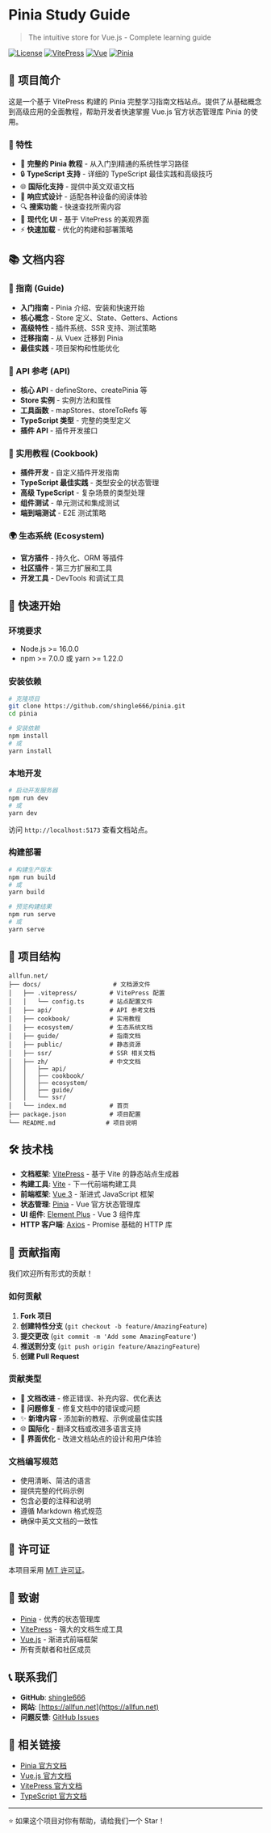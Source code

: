 # Pinia Study Guide

> The intuitive store for Vue.js - Complete learning guide

[![License](https://img.shields.io/badge/license-MIT-blue.svg)](LICENSE)
[![VitePress](https://img.shields.io/badge/VitePress-1.6.4-green.svg)](https://vitepress.dev/)
[![Vue](https://img.shields.io/badge/Vue-3.5.21-brightgreen.svg)](https://vuejs.org/)
[![Pinia](https://img.shields.io/badge/Pinia-3.0.3-yellow.svg)](https://pinia.vuejs.org/)

## 📖 项目简介

这是一个基于 VitePress 构建的 Pinia 完整学习指南文档站点。提供了从基础概念到高级应用的全面教程，帮助开发者快速掌握 Vue.js 官方状态管理库 Pinia 的使用。

### 🌟 特性

- 🍍 **完整的 Pinia 教程** - 从入门到精通的系统性学习路径
- 🔒 **TypeScript 支持** - 详细的 TypeScript 最佳实践和高级技巧
- 🌐 **国际化支持** - 提供中英文双语文档
- 📱 **响应式设计** - 适配各种设备的阅读体验
- 🔍 **搜索功能** - 快速查找所需内容
- 🎨 **现代化 UI** - 基于 VitePress 的美观界面
- ⚡ **快速加载** - 优化的构建和部署策略

## 📚 文档内容

### 📖 指南 (Guide)
- **入门指南** - Pinia 介绍、安装和快速开始
- **核心概念** - Store 定义、State、Getters、Actions
- **高级特性** - 插件系统、SSR 支持、测试策略
- **迁移指南** - 从 Vuex 迁移到 Pinia
- **最佳实践** - 项目架构和性能优化

### 🔧 API 参考 (API)
- **核心 API** - defineStore、createPinia 等
- **Store 实例** - 实例方法和属性
- **工具函数** - mapStores、storeToRefs 等
- **TypeScript 类型** - 完整的类型定义
- **插件 API** - 插件开发接口

### 🍳 实用教程 (Cookbook)
- **插件开发** - 自定义插件开发指南
- **TypeScript 最佳实践** - 类型安全的状态管理
- **高级 TypeScript** - 复杂场景的类型处理
- **组件测试** - 单元测试和集成测试
- **端到端测试** - E2E 测试策略

### 🌍 生态系统 (Ecosystem)
- **官方插件** - 持久化、ORM 等插件
- **社区插件** - 第三方扩展和工具
- **开发工具** - DevTools 和调试工具

## 🚀 快速开始

### 环境要求

- Node.js >= 16.0.0
- npm >= 7.0.0 或 yarn >= 1.22.0

### 安装依赖

```bash
# 克隆项目
git clone https://github.com/shingle666/pinia.git
cd pinia

# 安装依赖
npm install
# 或
yarn install
```

### 本地开发

```bash
# 启动开发服务器
npm run dev
# 或
yarn dev
```

访问 `http://localhost:5173` 查看文档站点。

### 构建部署

```bash
# 构建生产版本
npm run build
# 或
yarn build

# 预览构建结果
npm run serve
# 或
yarn serve
```

## 📁 项目结构

```
allfun.net/
├── docs/                    # 文档源文件
│   ├── .vitepress/         # VitePress 配置
│   │   └── config.ts       # 站点配置文件
│   ├── api/                # API 参考文档
│   ├── cookbook/           # 实用教程
│   ├── ecosystem/          # 生态系统文档
│   ├── guide/              # 指南文档
│   ├── public/             # 静态资源
│   ├── ssr/                # SSR 相关文档
│   ├── zh/                 # 中文文档
│   │   ├── api/
│   │   ├── cookbook/
│   │   ├── ecosystem/
│   │   ├── guide/
│   │   └── ssr/
│   └── index.md            # 首页
├── package.json            # 项目配置
└── README.md              # 项目说明
```

## 🛠️ 技术栈

- **文档框架**: [VitePress](https://vitepress.dev/) - 基于 Vite 的静态站点生成器
- **构建工具**: [Vite](https://vitejs.dev/) - 下一代前端构建工具
- **前端框架**: [Vue 3](https://vuejs.org/) - 渐进式 JavaScript 框架
- **状态管理**: [Pinia](https://pinia.vuejs.org/) - Vue 官方状态管理库
- **UI 组件**: [Element Plus](https://element-plus.org/) - Vue 3 组件库
- **HTTP 客户端**: [Axios](https://axios-http.com/) - Promise 基础的 HTTP 库

## 📝 贡献指南

我们欢迎所有形式的贡献！

### 如何贡献

1. **Fork 项目**
2. **创建特性分支** (`git checkout -b feature/AmazingFeature`)
3. **提交更改** (`git commit -m 'Add some AmazingFeature'`)
4. **推送到分支** (`git push origin feature/AmazingFeature`)
5. **创建 Pull Request**

### 贡献类型

- 📖 **文档改进** - 修正错误、补充内容、优化表达
- 🐛 **问题修复** - 修复文档中的错误或问题
- ✨ **新增内容** - 添加新的教程、示例或最佳实践
- 🌐 **国际化** - 翻译文档或改进多语言支持
- 🎨 **界面优化** - 改进文档站点的设计和用户体验

### 文档编写规范

- 使用清晰、简洁的语言
- 提供完整的代码示例
- 包含必要的注释和说明
- 遵循 Markdown 格式规范
- 确保中英文文档的一致性

## 📄 许可证

本项目采用 [MIT 许可证](LICENSE)。

## 🙏 致谢

- [Pinia](https://pinia.vuejs.org/) - 优秀的状态管理库
- [VitePress](https://vitepress.dev/) - 强大的文档生成工具
- [Vue.js](https://vuejs.org/) - 渐进式前端框架
- 所有贡献者和社区成员

## 📞 联系我们

- **GitHub**: [shingle666](https://github.com/shingle666)
- **网站**: [https://allfun.net](https://allfun.net)
- **问题反馈**: [GitHub Issues](https://github.com/shingle666/allfun.net/issues)

## 🔗 相关链接

- [Pinia 官方文档](https://pinia.vuejs.org/)
- [Vue.js 官方文档](https://vuejs.org/)
- [VitePress 官方文档](https://vitepress.dev/)
- [TypeScript 官方文档](https://www.typescriptlang.org/)

---

⭐ 如果这个项目对你有帮助，请给我们一个 Star！